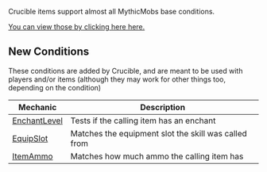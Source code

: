 Crucible items support almost all MythicMobs base conditions.

[You can view those by clicking here here.](https://git.lumine.io/mythiccraft/MythicMobs/-/wikis/Skills/Conditions/)

New Conditions
-------------

These conditions are added by Crucible, and are meant to be used with players and/or items (although they may work for other things too, depending on the condition)

| Mechanic                     | Description                                                    |
|------------------------------|----------------------------------------------------------------|
| [EnchantLevel](Skills/Conditions/EnchantLevel)   | Tests if the calling item has an enchant   |
| [EquipSlot](Skills/Conditions/EquipSlot) | Matches the equipment slot the skill was called from |
| [ItemAmmo](Skills/Conditions/ItemAmmo)   | Matches how much ammo the calling item has         |